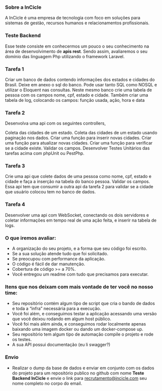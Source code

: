 ### Sobre a InCicle

A InCicle é uma empresa de tecnologia com foco em soluções para sistemas de gestão, recursos humanos e relacionamentos profissionais.

### Teste Backend

Esse teste consiste em conhecermos um pouco o seu conhecimento na área de desenvolvimento de **apis rest**.
Sendo assim, avaliaremos o seu domínio das linguagem Php utilizando o framework Laravel.

### Tarefa 1

Criar um banco de dados contendo informações dos estados e cidades do Brasil. Deixe em anexo o sql do banco. Pode usar tanto SQL como NOSQL e utilizar o Eloquent nas consultas. Neste mesmo banco crie uma tabela de pessoa com os campos nome, cpf, estado e cidade. Também criar uma tabela de log, colocando os campos: função usada, ação, hora e data

### Tarefa 2

Desenvolva uma api com os seguintes controllers,

Coleta das cidades de um estado. Coleta das cidades de um estado usando paginação nos dados. Criar uma função para inserir novas cidades. Criar uma função para atualizar novas cidades. Criar uma função para verificar se a cidade existe. Validar os campos. Desenvolver Testes Unitários das tarefas acima com phpUnit ou PestPhp.

### Tarefa 3

Crie uma api que colete dados de uma pessoa como nome, cpf, estado e cidade e faça a inserção na tabela do banco pessoa. Validar os campos. Essa api tem que consumir a outra api da tarefa 2 para validar se a cidade que usuário colocou tem no banco de dados.

### Tarefa 4

Desenvolver uma api com WebSocket, conectando os dois servidores e coletar informações em tempo real de uma ação feita, e inserir na tabela de logs.

### O que iremos avaliar:
- A organização do seu projeto, e a forma que seu código foi escrito.
- Se a sua solução atende tudo que foi solicitado.
- Se preocupou com performance da aplicação.
- O código é fácil de dar manutenção.
- Cobertura de código >= a 70%.
- Você entregou um readme com tudo que precisamos para executar.

### Itens que nos deixam com mais vontade de ter você no nosso time:

- Seu repositório contém algum tipo de script que cria o bando de dados e toda a “infra” necessária para a execução.
- Você foi além, e conseguimos testar a aplicação acessando uma versão que você deixou rodando em algum host público.
- Você foi mais além ainda, e conseguimos rodar localmente apenas baixando uma imagem docker ou dando um docker-compose up.
- Seu repositório tem algum tipo de automação compile o projeto e rode os testes.
- A sua API possui documentação (eu li swagger?)

### Envio

- Realizar o dump da base de dados e enviar em conjunto com os dados do projeto para um repositório publico no github com nome **Teste Backend InCicle** e envie o link para <recrutamento@incicle.com> seu nome completo no corpo do email.